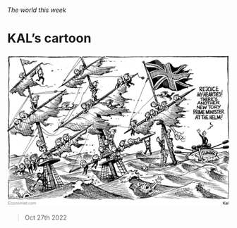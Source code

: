 ###### The world this week

# KAL’s cartoon 

#####  

![image](images/20221029_WWD000.png) 

> Oct 27th 2022 







